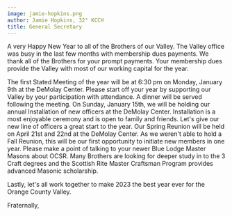 ```yaml
---
image: jamie-hopkins.png
author: Jamie Hopkins, 32° KCCH
title: General Secretary
---
```


A very Happy New Year to all of the Brothers of our Valley. The Valley office was busy in the last few months with membership dues payments. We thank all of the Brothers for your prompt payments. Your membership dues provide the Valley with most of our working capital for the year. 

The first Stated Meeting of the year will be at 6:30 pm on Monday, January 9th at the DeMolay Center. Please start off your year by supporting our Valley by your participation with attendance. A dinner will be served following the meeting. On Sunday, January 15th, we will be holding our annual Installation of new officers at the DeMolay Center. Installation is a most enjoyable ceremony and is open to family and friends. Let's give our new line of officers a great start to the year. Our Spring Reunion will be held on April 21st and 22nd at the DeMolay Center. As we weren't able to hold a Fall Reunion, this will be our first opportunity to initiate new members in one year. Please make a point of talking to your newer Blue Lodge Master Masons about OCSR. Many Brothers are looking for deeper study in to the 3 Craft degrees and the Scottish Rite Master Craftsman Program provides advanced Masonic scholarship. 

Lastly, let's all work together to make 2023 the best year ever for the Orange County Valley.

Fraternally,